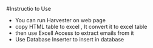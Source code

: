 #Instructio to Use
* You can run Harvester on web page
* copy HTML table to excel , It convert it to excel table
* then use Excell Access to extract emails from it
* Use Database Inserter to insert in database
 
